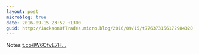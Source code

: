 ```yaml
---
layout: post
microblog: true
date: 2016-09-15 23:52 +1300
guid: http://JacksonOfTrades.micro.blog/2016/09/15/t776373156172984320.html
---
```

Notes [t.co/lW6CfvE7H...](https://t.co/lW6CfvE7HJ)
